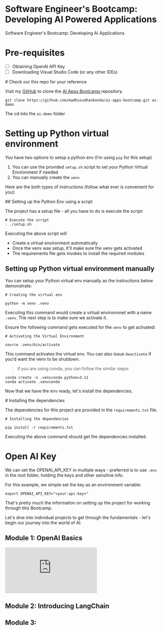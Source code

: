 # Software Engineer's Bootcamp: Developing AI Powered Applications

Software Engineer's Bootcamp: Developing AI Applications 

# Pre-requisites

- [ ] Obtaining OpenAI API Key 
- [ ] Downloading Visual Studio Code (or any other IDEs)

# Check our this repo for your reference

Visit my [GitHub](https://github.com/madhusudhankonda) to clone the [AI Apps Bootcamp ](https://github.com/madhusudhankonda/ai-apps-bootcamp.git) repository.

`git clone https://github.com/madhusudhankonda/ai-apps-bootcamp.git ai-demo`

The cd into the `ai-demo` folder


# Setting up Python virtual environment 

You have two options to setup a python env (I'm using `pip` for this setup)

1. You can use the provided `setup.sh` script to set your Python Virtual Environment if needed
2. You can manually create the `venv`

Here are the both types of instructions (follow what ever is convenient for you):

## Setting up the Python Env using a script

The project has a setup file - all you have to do is execute the script:

```
# Execute the script
. ./setup.sh
```

Executing the above script will 
 - Create a virtual environment automatically 
 - Once the venv was setup, it'll make sure the venv gets activated 
 - The requirements file gets invokes to install the required modules

## Setting up Python virtual environment manually

You can setup your Python virtual env manually as the instructions below demonstrate:

```
# Creating the virtual env

python -m venv .venv
```
Executing this command would create a virtual environmnet with a name `.venv`. The next step is to make sure we activate it.

Ensure the following command gets executed for the `venv` to get activated:

```
# Activating the Virtual Environment

source .venv/bin/activate
```

This command activates the virtual env. You can also issue `deactivate` if you'd want the venv to be shutdown.

> if you are using conda, you can follow the similar steps:
```
conda create -n .venvconda python=3.11 
conda activate .venvconda
```

Now that we have the env ready, let's install the dependencies.

# Installing the dependencies

The dependencies for this project are provided in the `requirements.txt` file.

```
# Installing the dependencies

pip install -r requirements.txt
```

Executing the above command should get the dependencies installed. 

# Open AI Key

We can set the OPENAI_API_KEY in multiple ways - preferred is to use `.env` in the root folder, holding the keys and other sensitive info. 

For this example, we simple set the key as an environment variable:

``` 
export OPENAI_API_KEY="<your-api-key>"
```

That's pretty much the information on setting up the project for working through this Bootcamp.

Let's dive into individual projects to get through the fundamentals - let's begin our journey into the world of AI.

## Module 1: OpenAI Basics

![OpenAI Basics](https://github.com/madhusudhankonda/ai-apps-bootcamp/blob/main/1_openai-basics/readme.md)

## Module 2: Introducing LangChain

## Module 3: 


